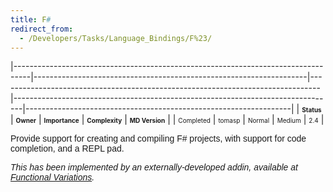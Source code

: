 ```yaml
---
title: F#
redirect_from:
  - /Developers/Tasks/Language_Bindings/F%23/
---
```


<span> </span>

<span id="_task_a_Languages.FS"></span><span> </span>

|----------------------------------------------------------------------------------|--------------------------------------------------------------------|--------------------------------------------------------------------------------|--------------------------------------------------------------------------------|------------------------------------------------------------------|
| **<span style="font-size: x-small;">Status</span>**                              | **<span style="font-size: x-small;">Owner</span>**                 | **<span style="font-size: x-small;">Importance</span>**                        | **<span style="font-size: x-small;">Complexity</span>**                        | **<span style="font-size: x-small;">MD Version</span>**          |
| <span class="task-status-Completed" style="font-size: x-small;">Completed</span> | <span class="task-owner" style="font-size: x-small;">tomasp</span> | <span class="task-importance-Normal" style="font-size: x-small;">Normal</span> | <span class="task-complexity-Medium" style="font-size: x-small;">Medium</span> | <span class="task-target" style="font-size: x-small;">2.4</span> |

<span class="Apple-style-span" style="font-family: 'bitstream vera sans',verdana,sans-serif;">Provide support for creating and compiling F# projects, with support for code completion, and a REPL pad.</span>

*<span class="Apple-style-span" style="font-family: 'bitstream vera sans',verdana,sans-serif;">This has been implemented by an externally-developed addin, available at </span>*<span class="Apple-style-span" style="font-family: 'bitstream vera sans',verdana,sans-serif;">[*Functional Variations*](http://functional-variations.net/monodevelop/)</span>*<span class="Apple-style-span" style="font-family: 'bitstream vera sans',verdana,sans-serif;">.</span>*
